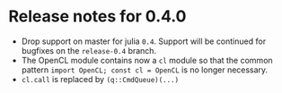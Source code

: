# Release notes for 0.4.0

- Drop support on master for julia `0.4`. Support will be continued for bugfixes on the `release-0.4` branch.
- The OpenCL module contains now a `cl` module so that the common pattern `import OpenCL; const cl = OpenCL` is no longer necessary.
- `cl.call` is replaced by `(q::CmdQueue)(...)`
